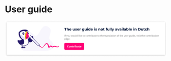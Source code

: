 # User guide

[ ![](.gitbook/assets/translation-many-pages-.png) ](https://prestashop.gitbook.io/howtocontribute/)





